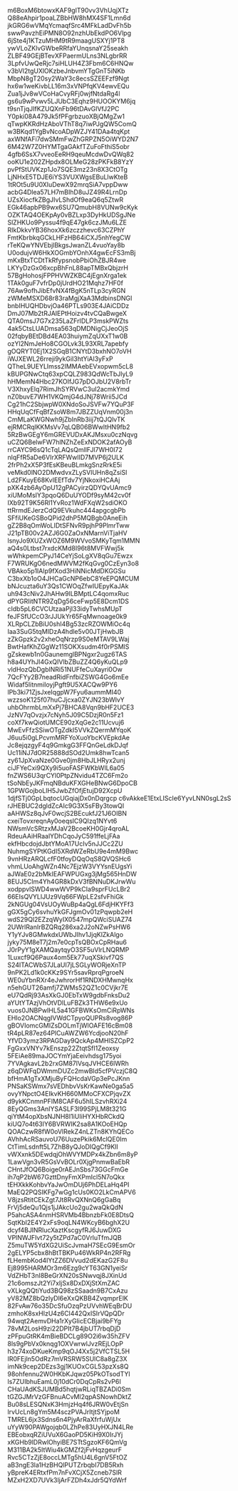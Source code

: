 m6BoxM6btowxKAF9gIT90vv3VhUqjXTz
Q88eAhpir1poaLZBbHW8hMX4SF1Lmn6d
jkGRG6wVMqYcmaqfSrc4MFkLadDvFh5b
swwPavzhEiPMN8O92nzhUbEkdPO6Vlpg
6jSte4j1KTzuMHM9tR9maagUSXYj1PT8
ywVLoZKlvGWbeRRfaYUnqsnaY25seakh
ZLBF49GEjBTevXFPaermULns3NLgbrRR
3LpfvUwQeRjc7siHLUH4Z3Fbm6C6HNQw
v3bVl2tgUXlOKzbeJnbvmYTgGnT5iNKb
MbpN8gT20sy2WaY3c8ecsSZEEFzf9Ngt
hx6w1weKivbLL16m3xVNPfqKV4ewvEQu
Zua1jJv8wVCoHaCvyRFj0wjfNtdaRg4l
gs6u9wPvwv5LJUbC3Eqhz9HUOOKYM6jq
t9snTjqJIfKZUQXnFb96tDAvGlVfJ2PC
Y0pki08A479Jk5fPFgrbzuoXBjQMgZw1
qTwpKKRdHzAboVThT8q7iwPJgQW5ComQ
w3BKqd1YgBvNcoADpWZJY41DAa4tqKpt
axWNfAFi7dwSMmFwZhGRPZN5OiWYD2N7
6M42W7Z0HYMTgaGAkfTZuFoFthiS5obr
4gfb6SsX7vveoEeRH9qeuMcdwDvQWq82
ooKU1e202ZHpdx8OLMeG28zPKFkB8YzY
pvPfStUVKzp1Jo7SQE3mz23n8X3CtOTg
LjNHxE5TDJE6iYS3VUXWgsEBuLlwKteB
1tROt5u9U0XIuDewX92mrqSiA7vppDww
acbG4Dlea57LH7mBIhD8uJZ49R4LrnDp
UZsXiocfkZBgJIvLShdOf9eaQ6q5ZtwR
EGk46apbPB9wx6SU7QmubH8VUNw9cKyk
OZKTAQ4OEKpAy0vBZLxp3DyHkUDSgJNe
SlZHKUo9Pyssu4f9qE47gk6czJMu6LZE
RIkDkkvYB36hoxXk6zczzhevc63CZPhY
FmtKbrbkqGCkLHFzHB64iCXJ5nhYegCW
rTeKQwYNVEbjlBkgsJwanZL4vuoYay8b
U0odujvW6HkXOGmbYOnhX4gwEcFS3mBj
mKxBtxTCDtTkRfypsnobPbiOhZBJR4we
LKYyDzGx06xcpBhFnL88apTMBxQbjzrH
57BgHohosjFPPHVWZKBC4jEgnXrga1ek
1TAk0guF7vfrDp0jUrdHO21Mqhz7HF0f
76Aw9ofhJibEfvNX4fBgK5nTLp3cyRGN
zWMeMSXD68r83raMgjXaA3MdbinsDNGI
bnbIHUQHDbvjOa46PTLs903E4JAiCDDz
DmJ07Mb2tRJAIEPtHoizv4tvCQaBwgeX
QTA0msJ7G7x235LaZFrIDLP3mskPWZts
4ak5CtsLUADmsa563qDMDNigCjJeoOjS
02fqbyBEtDBd4EA03huiymZqUXxT1w0B
ozYl2NmJeHo8CGOLvk3L93XRL7apebfy
gOQRYT0Ej1X2SGqB1CNYtD3bxhNO7oVH
iWJXEWL26rreji9ykGiI3htYiAl3yFxP
QTheL9UEYLImss2IMMAebEVxopwm5cL8
kBUPGNwCtq63xpCQLZ983QdWcTbJlyL9
hHMemN4Hbc27KOIfJG7pDOJbU2V8rbTr
V3XhxyElq7RimJhSYRVwC3uI2acmkYmd
nZ0buvE7WH1VKQmjG4dJNj78Wrii5JCd
Cg21hC2SbjwpW0XNdoSoJSVFw7YQuP3F
HHqUqCfFqBfZsoW8m7JBZZUqVnm00j3n
CmMLaKWGNwh9jZbInRb3iij7tQJQlvTK
ejRMCRqlKKMsVv7qLQB06BWwltHN9fb2
5RzBwGEgY6mGREVUDxAKJMsxu0czNqvg
uCZQ6BelwFW7hlNZhZeExNDOK2afAOyB
rrCAYC96sQ1cTqLAQsQmllFJl7WH0I72
nlqFfR5aDe6VIrXRFWwlID7MVP6j2ULK
2frPh2xX5P3fEsKBeuBLmkgSnzRrkE5i
veMkd0lNO2DMwdvxZLySVlUHn8qZsiSl
Ld2FKuyE68KvIEEfTdv7YjNkoxiHCAAj
pXK4zb6AyOpU12gPACyirzQDYQvUAmc9
xiUMoMsIY3pqoQ6DuUYODf9syM42cv0f
IXb92T9K56Rl1YvRoz1WdFXqW2sdiOKO
ttRrmdEJerzCdQ9EVkuhc444apgcgbPb
SFfiUKeGSBoQPid2dhP5MQBgb0AneEih
gZ2B8qOmWoLIDtSFNvR9pjhP9PlmrTww
J21pTB00v2AZJ6G0ZaOxNMarnViTjaHV
lsnyJo9XUZxWOZ6M9WVvoSMKyTqm1MMN
aQ4s0Ltbst7rxdcKMd8I96t8MVFWwj5k
wWhkpemCPyJ14CeYjSoLgXV8qGu7Ewzx
F7WRUKgO6nedMWVM2fKqGvg0CzEyn3o8
VBAko5p1IAlp9fXod3HiNNicMdDKGGSu
C3bxXb1oO4JHCaGcNP6ebC8YeEPQMCUM
bNJcuzta6uY3Qs1CWOqZfwIUEpyKaJAk
uh943cNiv2JhAHw9lLBMptLC4qomxRuc
dPYGRIitNTR9ZqDg56ceFwp5E8Dcm1DS
cIdb5pL6CVCUtzaaPjI33idyTwhsMUpT
feJFSfUCcO3rJJUkYr65FqMwnoage0k9
XLRpCLZbBiU0shI4Bg53zcRZOWMiOc4q
Iaa3SuG5tqMIDzA4hdle5v00JTjHwbJB
zZkGpzk2v2xheOqNrzp9S0eMTAV9LWaj
BwtHafKhZGgWz11SOKXsudm4f0rPSMlS
gZskewb1n0GaunemglBPNgxr2ugz6TAS
h8a4UYhJl4GxQIVlbZBuZZ4Q6yKuQLp9
vldHozQbDgblNRi51NUFfeCuXayri0Ow
7QcFYy2B7neadRidFnfbiZSWG4Go6mEe
Widaf5litnmiIoyjPgft9U5XACQw9PY6
lPb3ki71ZjsJxeIqgpW7Fyu6aummMI40
wzzsoK125f07huCJjcxa0ZYJN23bWIvY
uhbOhrmbLmXxPj7BHCA8Vqn9bHF2UCE3
JzNV7qOvzjx7cNyh5J09C5DzjR0n5Fz1
coXf7kwQiotUMCE90zXqGe2c11Ucvuj6
MwEvFfzSSiwOTgZdkI5VVkZQermMYqoK
J6uu5i0gLPcvmMRFYoXuoYbcKVEpkdAe
Jc8ejqzgyF4q9GmkgG3FFQnGeLdkDJqf
Uc11iNJ7dOR25888dSOd2Umk8hwTcan5
zy61JpXvaNze0Gve0jm8HbJLHRyx2unj
ciJFYeCxi9QXy9i5uoFASFWKbWlL6a05
fnZWS6U3qrCYl0PtpZNvidu4TZC6Fm2o
tSoNbEyJKFmqNBduKFXGHeBNwG6DpoCB
1GPWGojboLlH5JwbZfOfjEtujD92XcpU
1djfSTj0GpLbqtocUGqiajDx0nDqrgcp
c6vAkkeE1EtxLIScIe6YyvLNN0sgL2sS
rJHEBUC2dgldZcAIc9G3X5sFBy3towQI
aAHWSz8qJvF0wcjS2BEcukfJ21J6OIBN
cxeiTovxreqnAy0oeqslC9QIzq1NYvt6
NWsmVcSRtzxMJaV2BcoeKH0Gjr4qroAL
RdeuAAiHRaalYDhCqoJyC591ffeLjFAa
ekfHbcdojdJbtYMoA17UcIv5nJJCc2ZU
NuhmgSYPtKGdI5XRdWZeRbU9e4mM9Bwc
9vnHRzARQLcfF0tfoyDQqOqS8QVQSHc6
vhmLUoAhgWZn4Nc7EjzW3VYYsnEUgsYi
aJWaE0z2bMkIEAFWPUGxg3jMg565HnDW
8EUJ5CIm4Yh4GR8kDxV3fBNNuDKJrwWu
xodppvlSWD4wwWVP9kCIa9sprFUcLBr2
66EIsQVYLlJUz9Vq66FWpLE2sfvFhiGk
2kNGUg04VsUOyWuBp4aQgL6FdjHKYFf3
gGX5gCy6svhuYkGFJgmOv01zPqwpb2eH
wdS29Ql2EZzqWyIX0547mpQWciSUAZ74
2UWrlRanIrBZQRq286xa2J2oNZwPsHW6
Y1yYJv8GMwkdxUWbJIhv1JjqKlZkAlgo
jyky75M8eT7j2m7e0cpTsQBOxCpRHau6
J0rPyY1gXAMQaytqyO3SF5uVlrLNQRMP
1Luxcf9Q6Paux4om5Ek77uqXSkivf7QS
S24ITACWbS7JLaUI7jLSGLyWORjeXnTP
9nPK2Ld1k0cKKz9SYr5savRprqPgroeN
WE0uYbnRXr4eJwhrorHf1RNDXHMwnqHx
n5ehGUT26amfj7ZWMs52QZ1c0CVjkr7E
eU7QdRj93AsXkGJ0EbTxW9gdbFnksDu2
aYUtYTAzjVhOtVDlLuFBZk3THW6e9xUo
vuos0JNBPwIHL5a41GFBWKsOmCiRpWNs
EHIo2OACNqgIVWdCTpyoQUPRs8vog86P
gBOVIomcGMIZsDOLmTjWlOAFE16cBm08
tR4pLR87ez64PlCuAWZW6YcdjooN20hF
YfVD3ymz3RPAGDay9QckAp4MHlSZCpP2
FgGxxVNYv7kEnszp22ZtqtSfI1Zeoxsy
5FEiAe89maJOCYmYjaEeivhdsg175yoi
7YVAgkavL2b2rxGM87lVsqJVHCE6lWRh
z6qDWFqDWmmDUZc2mwBld5cfPVczjC8Q
bfHmA1gTxXMjuByFQHcdaVGp3ePcJKnn
PNSaKSWmx7sVEDhbvVsKrKawNe0ga5a5
ovyYNpctO4EIkvKH660MMoCFXCPjqvZX
d9ykKCnmnPFIM8CAF6u5hILSzvhRXi24
8EyQGms3AnIYSASLF3l99SPjLM8t321G
qiYtM4opXbsNJNH8I1iUIiHYXHbRCkdQ
kiUQ7o4t63lY6BVRWIK2sa8A1KOoEHQp
QOACzwR8fW0oVlRekZ4nLZTn8KYhQECo
AVhhAcRSauvoU76UuzePkik6MclQE0Im
CtTimLsdnft5L7ZhB8yQJoDIQgCf9KlI
vWXxnk5DEwdqjOhWVYMDPx4kZbn6m8yP
1LawVgn3vR5GsVvBOLr0XjgPnmwBaEbR
CHntJfOQ6Boige0rAEJnSbs73GGcFmGe
ih7qP2bW67GzttDnyFmXPmIcl5N7oQkx
tEHXkkKohbvYaJwOmDUj6PhDELaHq4PI
MaEQ2PQSIKFg7wGg1cUs0KO2LkCmAPV6
V8jzsRtitCEkZgt7Jt8RvQXNnQ6gGaBq
FrVj5deQu1Qjs1jJAkcUo2gu2waQkQdN
P5ahcASA4nmHSRVMb4BbnzbFk0E8DtsQ
SqtKbI2E4Y2xFs9oqLN4WKcyB6bghX2U
dcyf4BJlNRlucXaztKscgyfRJ6JuwDXG
VPlNWJFIvt72y5tZPd7aC0VrluTfmJQB
Z5muTW5YdXG2UiScJvmaH7SEcG9EsmOr
2gELYP5cbx8hBtTBKPu46WkRP4n2RFRg
fLHembKod4IYtZZ6DVvud2dEKazG2F8u
Ej8995HARMOr3m6Ezg9cYT63GN1yeiSr
VdZHbT3nI8BeGrXN20sSNwvqj8JXinUd
21c6omszJt2Yi7xIjSx8DxDXjStXmZAC
vXLkgQQtiYud3BQ98zSSaadn9B7CxAzu
yV82MZ8bQzIyDl6eXxQKBB4ZvqmprElK
82FvAw76o35DcSfuOzqPzUVvhWEqBrDU
zmhoK8sxHIzU4z6Cl442QxISIrVQpQDr
94wqt2AemvDHa1rXyGIicECBjai9bFYg
78vM2LosH9zi22DPIt7B4jbUT7rbqDjD
zPFpuGtRK4mBieBDCLg89O2i6w35hZFV
8ls9gPbVx0knqg1OXVwrwlJvzREjLOpP
h3z74xoDKueKmp9qOJ4Xx5j2VfCTSL5H
IR0FEjln5OdRz7mVRSRW5SUlC8a8gZ3X
imNk9cep2DEzs3gj1KUOxCGL53pzXs8Q
98ohfennu2W0HKbKJqwz05PkOTsodTYl
ls7ZUIbhuEamL0j10dCr0DqCpRs2vP6I
CHaUAdKSJUMBd5hqtjwRLiqTBZADi0Sm
tGZGJMrVzGFBnuACvMl2qpASNowhDktZ
Bu08sLESQNxK3HmjzHq4f6JRW0vEtjSn
lrvUcLn8gYm5M4sczPVAJrItjtSYjpoM
TMREL6jx3Sdns6n4PjyArRaXfrfuWjUx
uYyW90PAWgojqb0LZhPe83UyHXJN4LRe
EBEobxqRZiUVuX6GaoPD5KiH9X0IrJYj
xKGHb9lDRwlOhyiBE7STtSgzoKF6QmVg
M311BA2k5ItWiu4kGMZf2jFvHqzgeurF
Rvc5CTzZjE8occLMTg5hU4L6gnV5FtOZ
aB3ngE3la1HzBHQlPUTZrbqbI7DB5Rxh
yBpreK4ERtxfPm7nFvXCjX5Zcneb7SlR
MZxH2XD7UVk3ljArFZDh4xJdr5QYdWrf
